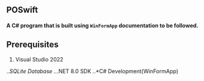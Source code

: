 ## POSwift

#### A C# program that is built using `WinFormApp` documentation to be followed.

## Prerequisites

1. Visual Studio 2022

..*SQLite Database
..*.NET 8.0 SDK
..*C# Development(WinFormApp)


